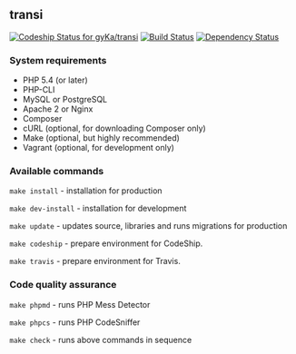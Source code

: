 ## transi

[![Codeship Status for gyKa/transi](https://www.codeship.io/projects/72b86db0-0c02-0132-b895-1a6ea54ccc5e/status)](https://www.codeship.io/projects/32092)
[![Build Status](https://travis-ci.org/gyKa/transi.svg?branch=master)](https://travis-ci.org/gyKa/transi)
[![Dependency Status](https://www.versioneye.com/user/projects/53ee6f0f13bb06f7cc000330/badge.svg?style=flat)](https://www.versioneye.com/user/projects/53ee6f0f13bb06f7cc000330)

### System requirements

* PHP 5.4 (or later)
* PHP-CLI
* MySQL or PostgreSQL
* Apache 2 or Nginx
* Composer
* cURL (optional, for downloading Composer only)
* Make (optional, but highly recommended)
* Vagrant (optional, for development only)

### Available commands

`make install` - installation for production

`make dev-install` - installation for development

`make update` - updates source, libraries and runs migrations for production

`make codeship` - prepare environment for CodeShip.

`make travis` - prepare environment for Travis.

### Code quality assurance

`make phpmd` - runs PHP Mess Detector

`make phpcs` - runs PHP CodeSniffer

`make check` - runs above commands in sequence
